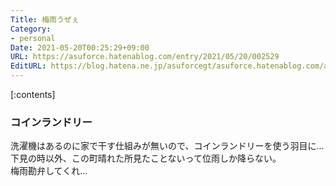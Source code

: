 ```yaml
---
Title: 梅雨うぜぇ
Category:
- personal
Date: 2021-05-20T00:25:29+09:00
URL: https://asuforce.hatenablog.com/entry/2021/05/20/002529
EditURL: https://blog.hatena.ne.jp/asuforcegt/asuforce.hatenablog.com/atom/entry/26006613765873415
---
```


[:contents]

### コインランドリー

洗濯機はあるのに家で干す仕組みが無いので、コインランドリーを使う羽目に...  
下見の時以外、この町晴れた所見たことないって位雨しか降らない。  
梅雨勘弁してくれ...

